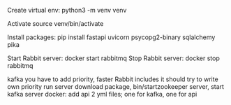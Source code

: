 Create virtual env:
python3 -m venv venv

Activate 
source venv/bin/activate

Install packages:
pip install fastapi uvicorn psycopg2-binary sqlalchemy pika

Start Rabbit server: docker start rabbitmq
Stop Rabbit server: docker stop rabbitmq




kafka you have to add priority, faster
Rabbit includes it
should try to write own priority
run server
download package, bin/startzookeeper server, start kafka server
docker: add api
2 yml files; one for kafka, one for api



